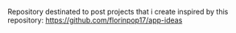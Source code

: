 
Repository destinated to post projects that i create inspired by this repository: https://github.com/florinpop17/app-ideas
